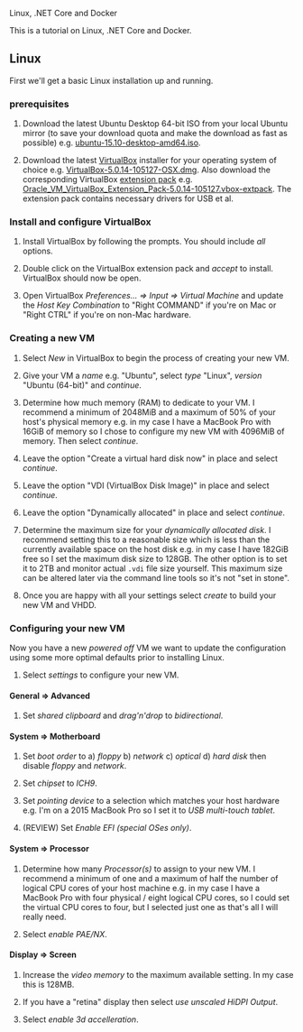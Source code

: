 Linux, .NET Core and Docker

This is a tutorial on Linux, .NET Core and Docker.

## Linux

First we'll get a basic Linux installation up and running.

### prerequisites

1. Download the latest Ubuntu Desktop 64-bit ISO from your local Ubuntu mirror (to save your download quota and make the download as fast as possible) e.g. [ubuntu-15.10-desktop-amd64.iso](?).

2. Download the latest [VirtualBox](?) installer for your operating system of choice e.g. [VirtualBox-5.0.14-105127-OSX.dmg](?). Also download the corresponding VirtualBox [extension pack](?) e.g. [Oracle_VM_VirtualBox_Extension_Pack-5.0.14-105127.vbox-extpack](?). The extension pack contains necessary drivers for USB et al.

### Install and configure VirtualBox

1. Install VirtualBox by following the prompts. You should include _all_ options.

2. Double click on the VirtualBox extension pack and _accept_ to install. VirtualBox should now be open.

3. Open VirtualBox _Preferences... => Input => Virtual Machine_ and update the _Host Key Combination_ to "Right COMMAND" if you're on Mac or "Right CTRL" if you're on non-Mac hardware.

### Creating a new VM

1. Select _New_ in VirtualBox to begin the process of creating your new VM.

2. Give your VM a _name_ e.g. "Ubuntu", select _type_ "Linux", _version_ "Ubuntu (64-bit)" and _continue_.

3. Determine how much memory (RAM) to dedicate to your VM. I recommend a minimum of 2048MiB and a maximum of 50% of your host's physical memory e.g. in my case I have a MacBook Pro with 16GiB of memory so I chose to configure my new VM with 4096MiB of memory. Then select _continue_.

4. Leave the option "Create a virtual hard disk now" in place and select _continue_.

5. Leave the option "VDI (VirtualBox Disk Image)" in place and select _continue_.

6. Leave the option "Dynamically allocated" in place and select _continue_.

7. Determine the maximum size for your _dynamically allocated disk_. I recommend setting this to a reasonable size which is less than the currently available space on the host disk e.g. in my case I have 182GiB free so I set the maximum disk size to 128GB. The other option is to set it to 2TB and monitor actual `.vdi` file size yourself. This maximum size can be altered later via the command line tools so it's not "set in stone".

8. Once you are happy with all your settings select _create_ to build your new VM and VHDD.

### Configuring your new VM

Now you have a new _powered off_ VM we want to update the configuration using some more optimal defaults prior to installing Linux.

1. Select _settings_ to configure your new VM.

#### General => Advanced

1. Set _shared clipboard_ and _drag'n'drop_ to _bidirectional_.

#### System => Motherboard

1. Set _boot order_ to a) _floppy_ b) _network_ c) _optical_ d) _hard disk_ then disable _floppy_ and _network_.

2. Set _chipset_ to _ICH9_.

3. Set _pointing device_ to a selection which matches your host hardware e.g. I'm on a 2015 MacBook Pro so I set it to _USB multi-touch tablet_.

4. (REVIEW) Set _Enable EFI (special OSes only)_.

#### System => Processor

1. Determine how many _Processor(s)_ to assign to your new VM. I recommend a minimum of one and a maximum of half the number of logical CPU cores of your host machine e.g. in my case I have a MacBook Pro with four physical / eight logical CPU cores, so I could set the virtual CPU cores to four, but I selected just one as that's all I will really need.

2. Select _enable PAE/NX_.

#### Display => Screen

1. Increase the _video memory_ to the maximum available setting. In my case this is 128MB.

2. If you have a "retina" display then select _use unscaled HiDPI Output_.

3. Select _enable 3d accelleration_.







